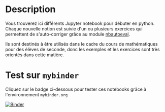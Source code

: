 # Description

Vous trouverez ici différents Jupyter notebook pour débuter en python. Chaque nouvelle notion est suivie d'un ou plusieurs exercices qui permettent de s'auto-corriger grâce au module [nbautoeval](https://github.com/parmentelat/nbautoeval).

Ils sont destinés à être utilisés dans le cadre du cours de mathématiques pour des élèves de seconde, donc les exemples et les exercices sont très orientés dans cette matière.

# Test sur `mybinder`

Cliquez sur le badge ci-dessous pour tester ces notebooks grâce à l'environnement `mybinder.org`

[![Binder](https://mybinder.org/badge_logo.svg)](https://mybinder.org/v2/gh/nicopuj/python-bases/master)
